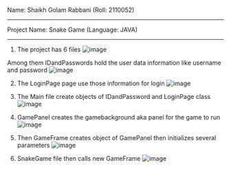 
Name: Shaikh Golam Rabbani
(Roll: 2110052)

-----------------------------------------------------

Project Name: Snake Game
(Language: JAVA)

-----------------------------------------------------
1. The project has 6 files
![image](https://github.com/rabbanishaikh/2110052_SnakeGame/assets/113922894/3fb5a610-c740-42ba-8588-2c01d41854ca)

Among them IDandPasswords hold the user data information like username and password 
![image](https://github.com/rabbanishaikh/2110052_SnakeGame/assets/113922894/39c33f24-b3ea-4e91-806d-aff78a677e45)

2. The LoginPage page use those information for login
![image](https://github.com/rabbanishaikh/2110052_SnakeGame/assets/113922894/956209ca-fbb5-4eb3-ab13-72141d39f7a5)

3. The Main file create objects of IDandPassword and LoginPage class
![image](https://github.com/rabbanishaikh/2110052_SnakeGame/assets/113922894/33ae2fd6-2851-466d-8e19-66efff92c016)

4. GamePanel creates the gamebackground aka panel for the game to run
![image](https://github.com/rabbanishaikh/2110052_SnakeGame/assets/113922894/da393bb0-3f41-41b9-b394-23851ff7f5f8)

5. Then GameFrame creates object of GamePanel then initializes several parameters
![image](https://github.com/rabbanishaikh/2110052_SnakeGame/assets/113922894/0a05104a-13d9-4a50-94e2-aa9b6ff89e05)

6. SnakeGame file then calls new GameFrame
![image](https://github.com/rabbanishaikh/2110052_SnakeGame/assets/113922894/ed4c3c97-3147-4760-9ca8-f8af0c0c8d08)

   



